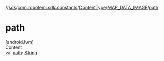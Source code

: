 //[sdk](../../../../index.md)/[com.robotemi.sdk.constants](../../index.md)/[ContentType](../index.md)/[MAP_DATA_IMAGE](index.md)/[path](path.md)



# path  
[androidJvm]  
Content  
val [path](path.md): [String](https://kotlinlang.org/api/latest/jvm/stdlib/kotlin/-string/index.html)  



